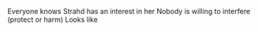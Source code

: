 Everyone knows Strahd has an interest in her
Nobody is willing to interfere (protect or harm)
Looks like 